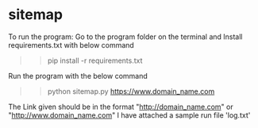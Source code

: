 # sitemap

To run the program:
Go to the program folder on the terminal and Install requirements.txt with below command
>> pip install -r requirements.txt
 
 
 Run the program with the below command
>> python sitemap.py https://www.domain_name.com

The Link given should be in the format "http://domain_name.com" or "http://www.domain_name.com"
I have attached a sample run file 'log.txt'
